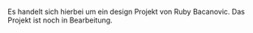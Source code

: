  Es handelt sich hierbei um ein design Projekt von Ruby Bacanovic.
 Das Projekt ist noch in Bearbeitung.
